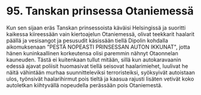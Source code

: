 


    
# 95. Tanskan prinsessa Otaniemessä

Kun sen sijaan eräs Tanskan prinsessoista käväisi Helsingissä ja suoritti kaikessa kiireessään vain 
kiertoajelun Otaniemessä, olivat teekkarit haalarit päällä ja vesisangot ja pesusudit käsissään tiellä 
Dipolin kohdalla aikomuksenaan "PESTÄ NOPEASTI PRINSESSAN AUTON IKKUNAT", jotta 
hänen kuninkaallinen korkeutensa olisi paremmin nähnyt Otaonnelan kauneuden. Tästä ei kuitenkaan 
tullut mitään, sillä kun autokaravaanin edessä ajavat poliisit huomasivat tiellä seisovat haalarimiehet, 
luulivat he näitä vähintään murhaa suunnitteleviksi terroristeiksi, syöksyivät autoistaan ulos, työnsivät 
haalarihirmut pois tieltä ja kaasua rajusti lisäten vetivät koko autoletkan kiihtyvällä nopeudella 
perässään pois Otaniemestä.



